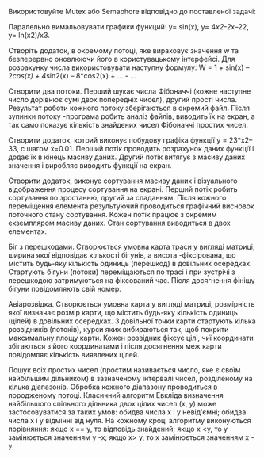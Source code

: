 Використовуйте Mutex або Semaphore відповідно до поставленої задачі:


Паралельно вимальовувати графики функций: y= sin(x), y= 4*x2-2*x–22, y= ln(x2)/x3.

Створіть додаток, в окремому потоці, яке вираховує значення w та безперервно оновлюючи його в користувацькому інтерфейсі.
Для розрахунку числа використовувати наступну формулу: W = 1 + sin(x) – 2*cos(x) + 4*sin2(x) – 8*cos2(x) + ... - ...

Створити два потоки. Перший шукає числа Фібоначчі (кожне наступне число дорівнює сумі двох попередніх чисел), другий прості числа.
Результат роботи кожного потоку зберігаються в окремий файл.
Після зупинки потоку -програма робить аналіз файлів, виводить їх на екран, а так само показує кількість знайдених чисел Фібоначчі простих чисел.

Створити додаток, котрий виконує побудову графіка функції y = 23*x2–33, с шагом x=0.01.
Перший потік проводить розрахунок даних функції і додає їх в кінець масиву даних.
Другий потік витягує з масиву даних значення і виробляє виводить функції на екран.

Створити додаток, виконує сортування масиву даних і візуального відображення процесу сортування на екрані.
Перший потік робить сортування по зростанню, другий за спаданням.
Після кожного переміщення елемента результуючий проводиться графічний висновок поточного стану сортування.
Кожен потік працює з окремим екземпляром масиву даних. Стан сортування виводиться в двох елементах.

Біг з перешкодами. Створюється умовна карта траси у вигляді матриці, ширина якої відповідає кількості бігунів, а висота -фіксірована, що містить будь-яку кількість одиниць (перешкод) в довільних осередках.
Стартують бігуни (потоки) переміщаються по трасі і при зустрічі з перешкодою затримуються на фіксований час. Після досягнення фінішу бігуни повідомляють свій номер.

Авіарозвідка. Створюється умовна карта у вигляді матриці, розмірність якої визначає розмір карти, що містить будь-яку кількість одиниць (цілей) в довільних осередках.
З довільної точки карти стартують кілька розвідників (потоків), курси яких вибираються так, щоб покрити максимальну площу карти.
Кожен розвідник фіксує цілі, чиї координати збігаються з його координатами і після досягнення меж карти повідомляє кількість виявлених цілей.

Пошук всіх простих чисел (простим називається число, яке є своїм найбільшим дільником) в зазначеному інтервалі чисел, розділеному на кілька діапазонів.
Обробка кожного діапазону проводиться в породженому потоці.
Класичний алгоритм Евкліда визначення найбільшого спільного дільника двох цілих чисел (x, y) може застосовуватися за таких умов:
обидва числа x і y невід'ємні;
обидва числа x і y відмінні від нуля.
На кожному кроці алгоритму виконуються порівняння:
якщо x == y, то відповідь знайдений;
якщо x <y, то y замінюється значенням y -x;
якщо x> y, то x замінюється значенням x -y.
